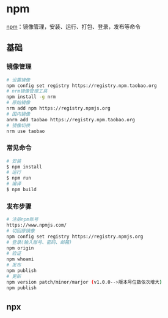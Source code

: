 npm
===

[npm](https://www.npmjs.com/)：镜像管理，安装、运行、打包、登录，发布等命令


基础
----
<!--rehype:body-class=cols-2-->

### 镜像管理
```bash
# 设置镜像
npm config set registry https://registry.npm.taobao.org
# nrm镜像管理工具
npm install -g nrm
# 原始镜像
nrm add npm https://registry.npmjs.org
# 国内镜像
anrm add taobao https://registry.npm.taobao.org
# 镜像切换
nrm use taobao
```

### 常见命令
```bash
# 安装
$ npm install
# 运行
$ npm run
# 编译
$ npm build
```

### 发布步骤
```bash
# 注册npm账号
https://www.npmjs.com/
# 切回原镜像
npm config set registry https://registry.npmjs.org
# 登录(输入账号、密码、邮箱)
npm origin
# 验证
npm whoami
# 发布
npm publish
# 更新
npm version patch/minor/marjor (v1.0.0-->版本号位数依次增大)
npm publish
```

npx
---
